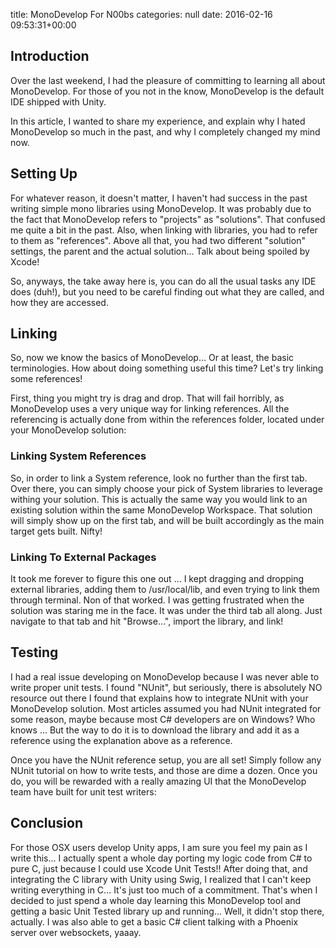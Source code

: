 title: MonoDevelop For N00bs
categories: null
date: 2016-02-16 09:53:31+00:00

## Introduction

Over the last weekend, I had the pleasure of committing to learning all about MonoDevelop. For those of you not in the know, MonoDevelop is the default IDE shipped with Unity.

In this article, I wanted to share my experience, and explain why I hated MonoDevelop so much in the past, and why I completely changed my mind now.
<h2>Setting Up</h2>

For whatever reason, it doesn't matter, I haven't had success in the past writing simple mono libraries using MonoDevelop. It was probably due to the fact that MonoDevelop refers to "projects" as "solutions". That confused me quite a bit in the past. Also, when linking with libraries, you had to refer to them as "references". Above all that, you had two different "solution" settings, the parent and the actual solution... Talk about being spoiled by Xcode!

So, anyways, the take away here is, you can do all the usual tasks any IDE does (duh!), but you need to be careful finding out what they are called, and how they are accessed.

## Linking

So, now we know the basics of MonoDevelop... Or at least, the basic terminologies. How about doing something useful this time? Let's try linking some references!

First, thing you might try is drag and drop. That will fail horribly, as MonoDevelop uses a very unique way for linking references.
All the referencing is actually done from within the references folder, located under your MonoDevelop solution:

### Linking System References

So, in order to link a System reference, look no further than the first tab. Over there, you can simply choose your pick of System libraries to leverage withing your solution. This is actually the same way you would link to an existing solution within the same MonoDevelop Workspace. That solution will simply show up on the first tab, and will be built accordingly as the main target gets built. Nifty!

### Linking To External Packages

It took me forever to figure this one out ... I kept dragging and dropping external libraries, adding them to /usr/local/lib, and even trying to link them through terminal. Non of that worked. I was getting frustrated when the solution was staring me in the face. It was under the third tab all along. Just navigate to that tab and hit "Browse...", import the library, and link!

## Testing

I had a real issue developing on MonoDevelop because I was never able to write proper unit tests. I found "NUnit", but seriously, there is absolutely NO resource out there I found that explains how to integrate NUnit with your MonoDevelop solution. Most articles assumed you had NUnit integrated for some reason, maybe because most C# developers are on Windows? Who knows ... But the way to do it is to download the library and add it as a reference using the explanation above as a reference.

Once you have the NUnit reference setup, you are all set! Simply follow any NUnit tutorial on how to write tests, and those are dime a dozen. Once you do, you will be rewarded with a really amazing UI that the MonoDevelop team have built for unit test writers:

## Conclusion

For those OSX users develop Unity apps, I am sure you feel my pain as I write this... I actually spent a whole day porting my logic code from C# to pure C, just because I could use Xcode Unit Tests!! After doing that, and integrating the C library with Unity using Swig, I realized that I can't keep writing everything in C... It's just too much of a commitment. That's when I decided to just spend a whole day learning this MonoDevelop tool and getting a basic Unit Tested library up and running... Well, it didn't stop there, actually. I was also able to get a basic C# client talking with a Phoenix server over websockets, yaaay.
